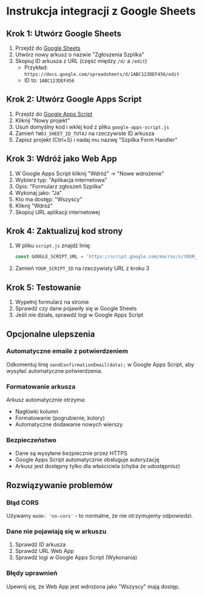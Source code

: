 # Instrukcja integracji z Google Sheets

## Krok 1: Utwórz Google Sheets
1. Przejdź do [Google Sheets](https://sheets.google.com)
2. Utwórz nowy arkusz o nazwie "Zgłoszenia Szpilka"
3. Skopiuj ID arkusza z URL (część między `/d/` a `/edit`)
   - Przykład: `https://docs.google.com/spreadsheets/d/1ABC123DEF456/edit`
   - ID to: `1ABC123DEF456`

## Krok 2: Utwórz Google Apps Script
1. Przejdź do [Google Apps Script](https://script.google.com)
2. Kliknij "Nowy projekt"
3. Usuń domyślny kod i wklej kod z pliku `google-apps-script.js`
4. Zamień `TWÓJ_SHEET_ID_TUTAJ` na rzeczywiste ID arkusza
5. Zapisz projekt (Ctrl+S) i nadaj mu nazwę "Szpilka Form Handler"

## Krok 3: Wdróż jako Web App
1. W Google Apps Script kliknij "Wdróż" → "Nowe wdrożenie"
2. Wybierz typ: "Aplikacja internetowa"
3. Opis: "Formularz zgłoszeń Szpilka"
4. Wykonaj jako: "Ja"
5. Kto ma dostęp: "Wszyscy"
6. Kliknij "Wdróż"
7. Skopiuj URL aplikacji internetowej

## Krok 4: Zaktualizuj kod strony
1. W pliku `script.js` znajdź linię:
   ```javascript
   const GOOGLE_SCRIPT_URL = 'https://script.google.com/macros/s/YOUR_SCRIPT_ID/exec';
   ```
2. Zamień `YOUR_SCRIPT_ID` na rzeczywisty URL z kroku 3

## Krok 5: Testowanie
1. Wypełnij formularz na stronie
2. Sprawdź czy dane pojawiły się w Google Sheets
3. Jeśli nie działa, sprawdź logi w Google Apps Script

## Opcjonalne ulepszenia

### Automatyczne emaile z potwierdzeniem
Odkomentuj linię `sendConfirmationEmail(data);` w Google Apps Script, aby wysyłać automatyczne potwierdzenia.

### Formatowanie arkusza
Arkusz automatycznie otrzyma:
- Nagłówki kolumn
- Formatowanie (pogrubienie, kolory)
- Automatyczne dodawanie nowych wierszy

### Bezpieczeństwo
- Dane są wysyłane bezpiecznie przez HTTPS
- Google Apps Script automatycznie obsługuje autoryzację
- Arkusz jest dostępny tylko dla właściciela (chyba że udostępnisz)

## Rozwiązywanie problemów

### Błąd CORS
Używamy `mode: 'no-cors'` - to normalne, że nie otrzymujemy odpowiedzi.

### Dane nie pojawiają się w arkuszu
1. Sprawdź ID arkusza
2. Sprawdź URL Web App
3. Sprawdź logi w Google Apps Script (Wykonania)

### Błędy uprawnień
Upewnij się, że Web App jest wdrożona jako "Wszyscy" mają dostęp.